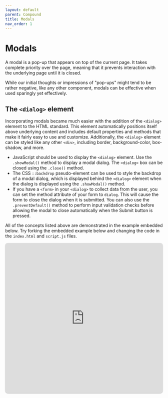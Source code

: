 ```yaml
---
layout: default
parent: Compound
title: Modals
nav_order: 1
---
```

# Modals
A modal is a pop-up that appears on top of the current page. It takes complete priority over the page, meaning that it prevents interaction with the underlying page until it is closed.

While our initial thoughts or impressions of "pop-ups" might tend to be rather negative, like any other component, modals can be effective when used sparingly yet effectively.

## The `<dialog>` element
Incorporating modals became much easier with the addition of the `<dialog>` element to the HTML standard. This element automatically positions itself above underlying content and includes default properties and methods that make it fairly easy to use and customize. Additionally, the `<dialog>` element can be styled like any other `<div>`, including border, background-color, box-shadow, and more.

- JavaScript should be used to display the `<dialog>` element. Use the `.showModal()` method to display a modal dialog. The `<dialog>` box can be closed using the `.close()` method.
- The CSS `::backdrop` pseudo-element can be used to style the backdrop of a modal dialog, which is displayed behind the `<dialog>` element when the dialog is displayed using the `.showModal()` method.
- If you have a `<form>` in your `<dialog>` to collect data from the user, you can set the method attribute of your form to `dialog`. This will cause the form to close the dialog when it is submitted. You can also use the `.preventDefault()` method to perform input validation checks before allowing the modal to close automatically when the Submit button is pressed.

All of the concepts listed above are demonstrated in the example embedded below. Try forking the embedded example below and changing the code in the `index.html` and `script.js` files.

<iframe src="https://replit.com/@sheffie/IMS322-Modals?embed=true" width="100%" height="480" style="border: none; border-radius: 8px; box-shadow: 0 1px 3px rgba(0,0,0,0.12), 0 1px 2px rgba(0,0,0,0.24);"></iframe>
